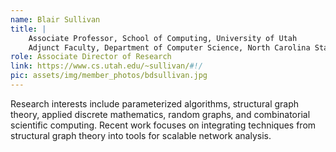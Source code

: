 ```yaml
---
name: Blair Sullivan
title: |
    Associate Professor, School of Computing, University of Utah
    Adjunct Faculty, Department of Computer Science, North Carolina State University
role: Associate Director of Research
link: https://www.cs.utah.edu/~sullivan/#!/
pic: assets/img/member_photos/bdsullivan.jpg
---
```


Research interests include parameterized algorithms, structural graph theory, applied discrete mathematics, random graphs, and combinatorial scientific computing. Recent work focuses on integrating techniques from structural graph theory into tools for scalable network analysis.